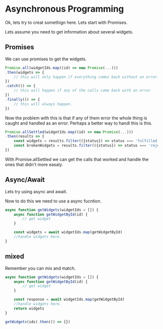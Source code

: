 # Asynchronous Programming

Ok, lets try to creat somethign here. Lets start with Promises.

Lets assume you need to get information about several widgets.

## Promises
We can use promises to get the widgets.

``` javascript
Promise.all(widgetIds.map((id) => new Promise(...)))
.then(widgets => {
    // this will only happen if everything comes back without an error.
})
.catch(() => {
    // this will happen if any of the calls come back with an error
})
.finally(() => {
    // this will always happen.
})
```

Now the problem with this is that if any of them error the whole thing is caught and handled as an error. Perhaps a better way to handl this is this.

``` javascript
Promise.allSettled(widgetIds.map((id) => new Promise(...)))
.then(results => {
    const widgets = results.filter(({status}) => status === 'fulfilled')
    const brokenWidgets = results.filter(({status}) => status === 'rejected')
})
```

With Promise.allSettled we can get the calls that worked and handle the ones that didn't more easaly.

## Async/Await
Lets try using async and await.

Now to do this we need to use a async fucntion.

``` javascript
async function getWidgets(widgetIds = []) {
    async function getWidgetById(id) {
        // get widget
    }

    const widgets = await widgetIds.map(getWidgetById)
    //handle widgets here.
}
```

## mixed

Remember you can mix and match.

``` javascript
async function getWidgets(widgetIds = []) {
    async function getWidgetById(id) {
        // get widget
    }

    const response = await widgetIds.map(getWidgetById)
    //handle widgets here.
    return widgets
}

getWidgets(ids).then(() => {})
```
